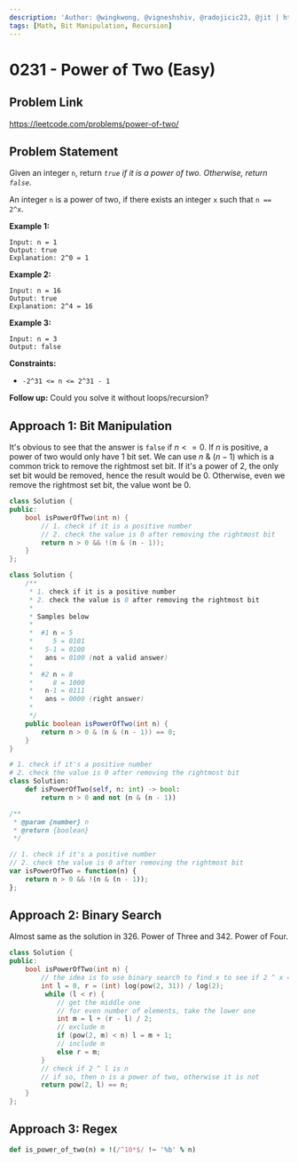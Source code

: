 ```yaml
---
description: 'Author: @wingkwong, @vigneshshiv, @radojicic23, @jit | https://leetcode.com/problems/power-of-two/'
tags: [Math, Bit Manipulation, Recursion]
---
```


# 0231 - Power of Two (Easy)

## Problem Link

https://leetcode.com/problems/power-of-two/

## Problem Statement

Given an integer `n`, return _`true` if it is a power of two. Otherwise, return `false`_.

An integer `n` is a power of two, if there exists an integer `x` such that `n == 2^x`.

**Example 1:**

```
Input: n = 1
Output: true
Explanation: 2^0 = 1
```

**Example 2:**

```
Input: n = 16
Output: true
Explanation: 2^4 = 16
```

**Example 3:**

```
Input: n = 3
Output: false
```

**Constraints:**

* `-2^31 <= n <= 2^31 - 1`

**Follow up:** Could you solve it without loops/recursion?

## Approach 1: Bit Manipulation

It's obvious to see that the answer is `false` if $n <= 0$. If $n$ is positive, a power of two would only have $1$ bit set. We can use $n$ &amp; $(n-1)$ which is a common trick to remove the rightmost set bit. If it's a power of 2, the only set bit would be removed, hence the result would be $0$. Otherwise, even we remove the rightmost set bit, the value wont be $0$.

<Tabs>
<TabItem value="cpp" label="C++">
<SolutionAuthor name="@wingkwong"/>

```cpp
class Solution {
public:
    bool isPowerOfTwo(int n) {
        // 1. check if it is a positive number
        // 2. check the value is 0 after removing the rightmost bit
        return n > 0 && !(n & (n - 1));
    }
};
```

</TabItem>

<TabItem value="java" label="Java">
<SolutionAuthor name="@vigneshshiv"/>

```java
class Solution {
    /**
     * 1. check if it is a positive number
     * 2. check the value is 0 after removing the rightmost bit
     *
     * Samples below
     * 
     *  #1 n = 5
     *     5 = 0101
     *   5-1 = 0100
     *   ans = 0100 (not a valid answer)
     *
     *  #2 n = 8
     *     8 = 1000
     *   n-1 = 0111
     *   ans = 0000 (right answer)
     *
     */
    public boolean isPowerOfTwo(int n) {
        return n > 0 & (n & (n - 1)) == 0;
    }
}
```

</TabItem>

<TabItem value="py" label="Python">
<SolutionAuthor name="@radojicic23"/>

```py
# 1. check if it's a positive number
# 2. check the value is 0 after removing the rightmost bit
class Solution:
    def isPowerOfTwo(self, n: int) -> bool:
        return n > 0 and not (n & (n - 1))
```

</TabItem>

<TabItem value="js" label="JavaScript">
<SolutionAuthor name="@radojicic23"/>

```js
/**
 * @param {number} n
 * @return {boolean}
 */

// 1. check if it's a positive number
// 2. check the value is 0 after removing the rightmost bit
var isPowerOfTwo = function(n) {
    return n > 0 && !(n & (n - 1));
};
```

</TabItem>
</Tabs>

## Approach 2: Binary Search

Almost same as the solution in 326. Power of Three and 342. Power of Four.

<Tabs>
<TabItem value="cpp" label="C++">
<SolutionAuthor name="@wingkwong"/>

```cpp
class Solution {
public:
    bool isPowerOfTwo(int n) {
        // the idea is to use binary search to find x to see if 2 ^ x = n is true or false
        int l = 0, r = (int) log(pow(2, 31)) / log(2);
         while (l < r) {
            // get the middle one
            // for even number of elements, take the lower one
            int m = l + (r - l) / 2;
            // exclude m
            if (pow(2, m) < n) l = m + 1;
            // include m
            else r = m;
        }
        // check if 2 ^ l is n
        // if so, then n is a power of two, otherwise it is not
        return pow(2, l) == n;
    }
};
```

</TabItem>
</Tabs>

## Approach 3: Regex

<Tabs>
<TabItem value="ruby" label="Ruby">
<SolutionAuthor name="@jit"/>

```ruby
def is_power_of_two(n) = !(/^10*$/ !~ '%b' % n)
```

</TabItem>
</Tabs>